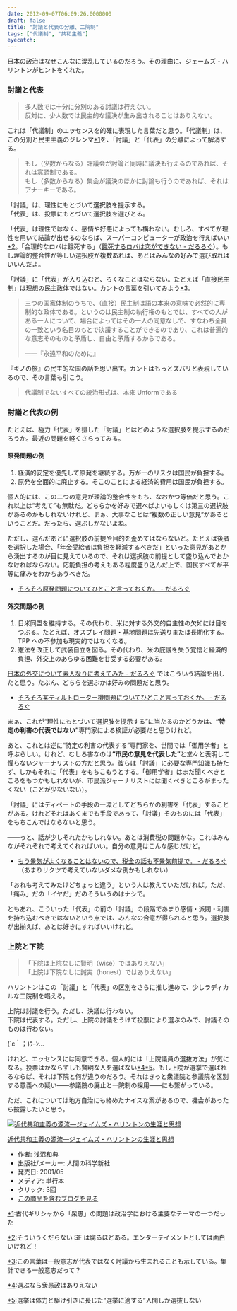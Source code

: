 ```yaml
---
date: 2012-09-07T06:09:26.0000000
draft: false
title: "討議と代表の分離、二院制"
tags: ["代議制", "共和主義"]
eyecatch: 
---
```

<p>日本の政治はなぜこんなに混乱しているのだろう。その理由に、ジェームズ・ハリントンがヒントをくれた。</p>

<div class="section">
<h3>討議と代表</h3>

<blockquote>
<p>多人数では十分に分別のある討議は行えない。<br />
反対に、少人数では民主的な議決が生み出されることはありえない。</p>

</blockquote>
<p>これは「代議制」のエッセンスを的確に表現した言葉だと思う。「代議制」は、この分別と民主主義のジレンマ<a href="#f-cffb4914" name="fn-cffb4914" title="古代ギリシャから「衆愚」の問題は政治学における主要なテーマの一つだった">*1</a>を、「討議」と「代表」の分離によって解消する。</p>

<blockquote>
<p>もし（少数からなる）評議会が討論と同時に議決も行えるのであれば、それは寡頭制である。<br />
もし（多数からなる）集会が議決のほかに討論も行うのであれば、それはアナーキーである。</p>

</blockquote>
<p>「討議」は、理性にもとづいて選択肢を提示する。<br />
「代表」は、投票にもとづいて選択肢を選びとる。</p><p>「代表」は理性ではなく、感情や好悪によっても構わない。むしろ、すべてが理性を用いて結論が出せるのならば、スーパーコンピューターが政治を行えばいい<a href="#f-101502b7" name="fn-101502b7" title="そういうくだらない SF は腐るほどある。エンターテイメントとしては面白いけれど！">*2</a>。「合理的なロバは餓死する」（<a href="https://blog.daruyanagi.jp/entry/2012/05/08/072709">&#x9913;&#x6B7B;&#x3059;&#x308B;&#x30ED;&#x30D0;&#x306F;&#x604B;&#x304C;&#x3067;&#x304D;&#x306A;&#x3044; - &#x3060;&#x308B;&#x308D;&#x3050;</a>）。もし理論的整合性が等しい選択肢が複数あれば、あとはみんなの好みで選び取ればいいんだよ。</p><p>「討議」に「代表」が入り込むと、ろくなことはならない。たとえば「直接民主制」は理想の民主政体ではない。カントの言葉を引いてみよう<a href="#f-01ee840f" name="fn-01ee840f" title="この言葉は一般意志が代表ではなく討議から生まれることも示している。集計できる一般意志だって？">*3</a>。</p>

<blockquote>
<p>三つの国家体制のうちで、（直接）民主制は語の本来の意味で必然的に専制的な政体である。というのは民主制の執行権のもとでは、すべての人がある一人について、場合によってはその一人の同意なしで、すなわち全員の一致という名目のもとで決議することができるのであり、これは普遍的な意志そのものと矛盾し、自由と矛盾するからである。</p><p>――『永遠平和のために』</p>

</blockquote>
<p>『キノの旅』の民主的な国の話を思い出す。カントはもっとズバリと表現しているので、その言葉も引こう。</p>

<blockquote>
<p>代議制でないすべての統治形式は、本来 Unformである</p>

</blockquote>

</div>
<div class="section">
<h3>討議と代表の例</h3>
<p>たとえば、極力「代表」を排した「討議」とはどのような選択肢を提示するのだろうか。最近の問題を軽くさらってみる。</p>

<div class="section">
<h4>原発問題の例</h4>

<ol>
<li>経済的安定を優先して原発を継続する。万が一のリスクは国民が負担する。</li>
<li>原発を全面的に廃止する。そこのことによる経済的費用は国民が負担する。</li>
</ol><p>個人的には、この二つの意見が理論的整合性をもち、なおかつ等価だと思う。これ以上は“考えて”も無駄だ。どちらかを好みで選べばよいもしくは第三の選択肢があるのかもしれないけれど、まぁ、大事なことは“複数の正しい意見”があるということだ。だったら、選ぶしかないよね。</p><p>ただし、選んだあとに選択肢の前提や目的を歪めてはならないと。たとえば後者を選択した場合、「年金受給者は負担を軽減するべきだ」といった意見があとから湧出するのが目に見えているので、それは選択肢の前提として盛り込んでおかなければならない。応能負担の考えもある程度盛り込んだ上で、国民すべてが平等に痛みをわかちあうべきだ。</p>

<ul>
<li><a href="https://blog.daruyanagi.jp/entry/2012/05/07/063811">&#x305D;&#x308D;&#x305D;&#x308D;&#x539F;&#x767A;&#x554F;&#x984C;&#x306B;&#x3064;&#x3044;&#x3066;&#x3072;&#x3068;&#x3053;&#x3068;&#x8A00;&#x3063;&#x3066;&#x304A;&#x304F;&#x304B;&#x3002; - &#x3060;&#x308B;&#x308D;&#x3050;</a></li>
</ul>
</div>
<div class="section">
<h4>外交問題の例</h4>

<ol>
<li>日米同盟を維持する。その代わり、米に対する外交的自主性の欠如には目をつぶる。たとえば、オスプレイ問題・基地問題は先送りまたは長期化する。TPP への不参加も現実的ではなくなる。</li>
<li>憲法を改正して武装自立を図る。その代わり、米の庇護を失う覚悟と経済的負担、外交上のあらゆる困難を甘受する必要がある。</li>
</ol><p><a href="https://blog.daruyanagi.jp/entry/2012/08/26/142843">&#x65E5;&#x672C;&#x306E;&#x5916;&#x4EA4;&#x306B;&#x3064;&#x3044;&#x3066;&#x7D20;&#x4EBA;&#x306A;&#x308A;&#x306B;&#x8003;&#x3048;&#x3066;&#x307F;&#x305F; - &#x3060;&#x308B;&#x308D;&#x3050;</a> ではこういう結論を出したと思う。たぶん、どちらを選ぶかは好みの問題だと思う。</p>

<ul>
<li><a href="https://blog.daruyanagi.jp/entry/2012/07/25/090416">&#x305D;&#x308D;&#x305D;&#x308D;&#x67D0;&#x30C6;&#x30A3;&#x30EB;&#x30C8;&#x30ED;&#x30FC;&#x30BF;&#x30FC;&#x6A5F;&#x554F;&#x984C;&#x306B;&#x3064;&#x3044;&#x3066;&#x3072;&#x3068;&#x3053;&#x3068;&#x8A00;&#x3063;&#x3066;&#x304A;&#x304F;&#x304B;&#x3002; - &#x3060;&#x308B;&#x308D;&#x3050;</a></li>
</ul><p>まぁ、これが“理性にもとづいて選択肢を提示する”に当たるのかどうかは、<b>“特定の利害の代表ではない”</b>専門家による検証が必要だと思うけれど。</p><p>あと、これとは逆に“特定の利害の代表する”専門家を、世間では「御用学者」と呼ぶらしい。けれど、むしろ害なのは<b>“市民の意見を代表した”</b>と堂々と表明して憚らないジャーナリストの方だと思う。彼らは「討議」に必要な専門知識も持たず、しかもそれに「代表」をもちこもうとする。「御用学者」はまだ聞くべきところをもつかもしれないが、市民派ジャーナリストには聞くべきところがまったくない（ことが少ないない）。</p><p>「討議」にはディベートの手段の一環としてどちらかの利害を「代表」することがある。けれどそれはあくまでも手段であって、「討議」そのものには「代表」をもちこんではならないと思う。</p><p>――っと、話が少しそれたかもしれない。あとは消費税の問題かな。これはみんながそれぞれで考えてくれればいい。自分の意見はこんな感じだけど。</p>

<ul>
<li><a href="https://blog.daruyanagi.jp/entry/2012/06/22/084138">&#x3082;&#x3046;&#x666F;&#x6C17;&#x304C;&#x3088;&#x304F;&#x306A;&#x308B;&#x3053;&#x3068;&#x306F;&#x306A;&#x3044;&#x306E;&#x3067;&#x3001;&#x7A0E;&#x91D1;&#x306E;&#x8A71;&#x3082;&#x4E0D;&#x666F;&#x6C17;&#x524D;&#x63D0;&#x3067;&#x3002; - &#x3060;&#x308B;&#x308D;&#x3050;</a> （あまりリクツで考えていないダメな例かもしれない）</li>
</ul><p>「おれも考えてみたけどちょっと違う」という人は教えていただければ。ただ、「痛み」だの「イヤだ」だのそういうのはナシで。</p><p>ともあれ、こういった「代表」の前の「討議」の段階であまり感情・派閥・利害を持ち込むべきではないという点では、みんなの合意が得られると思う。選択肢が出揃えば、あとは好きにすればいいけれど。</p>

</div>
</div>
<div class="section">
<h3>上院と下院</h3>

<blockquote>
<p>「下院は上院なしに賢明（wise）ではありえない」<br />
「上院は下院なしに誠実（honest）ではありえない」</p>

</blockquote>
<p>ハリントンはこの「討議」と「代表」の区別をさらに推し進めて、少しラディカルな二院制を唱える。</p><p>上院は討議を行う。ただし、決議は行わない。<br />
下院は代表する。ただし、上院の討議をうけて投票により選ぶのみで、討議そのものは行わない。</p><p>(´ε｀；)ｳｰﾝ…</p><p>けれど、エッセンスには同意できる。個人的には「上院議員の選抜方法」が気になる。投票はかならずしも賢明な人を選ばない<a href="#f-cf94be4b" name="fn-cf94be4b" title="選ぶなら衆愚政はありえない">*4</a><a href="#f-cd69196a" name="fn-cd69196a" title="選挙は体力と駆け引きに長じた“選挙に適する”人間しか選抜しない">*5</a>。もし上院が選挙で選ばれるならば、それは下院と何が違うのだろう。それはきっと衆議院と参議院を区別する意義への疑い――参議院の廃止と一院制の採用――にも繋がっている。</p><p>ただ、これについては地方自治にも絡めたナイスな案があるので、機会があったら披露したいと思う。</p><p><div class="hatena-asin-detail"><a href="http://www.amazon.co.jp/exec/obidos/ASIN/4822601943/bestylesnet-22/"><img src="https://images-fe.ssl-images-amazon.com/images/I/41RJJHGDJVL._SL160_.jpg" class="hatena-asin-detail-image" alt="近代共和主義の源流―ジェイムズ・ハリントンの生涯と思想" title="近代共和主義の源流―ジェイムズ・ハリントンの生涯と思想"></a><div class="hatena-asin-detail-info"><p class="hatena-asin-detail-title"><a href="http://www.amazon.co.jp/exec/obidos/ASIN/4822601943/bestylesnet-22/">近代共和主義の源流―ジェイムズ・ハリントンの生涯と思想</a></p><ul><li><span class="hatena-asin-detail-label">作者:</span> 浅沼和典</li><li><span class="hatena-asin-detail-label">出版社/メーカー:</span> 人間の科学新社</li><li><span class="hatena-asin-detail-label">発売日:</span> 2001/05</li><li><span class="hatena-asin-detail-label">メディア:</span> 単行本</li><li> <span class="hatena-asin-detail-label">クリック</span>: 3回</li><li><a href="http://d.hatena.ne.jp/asin/4822601943/bestylesnet-22" target="_blank">この商品を含むブログを見る</a></li></ul></div><div class="hatena-asin-detail-foot"></div></div></p>

</div><div class="footnote">
<p class="footnote"><a href="#fn-cffb4914" name="f-cffb4914" class="footnote-number">*1</a><span class="footnote-delimiter">:</span><span class="footnote-text">古代ギリシャから「衆愚」の問題は政治学における主要なテーマの一つだった</span></p>
<p class="footnote"><a href="#fn-101502b7" name="f-101502b7" class="footnote-number">*2</a><span class="footnote-delimiter">:</span><span class="footnote-text">そういうくだらない SF は腐るほどある。エンターテイメントとしては面白いけれど！</span></p>
<p class="footnote"><a href="#fn-01ee840f" name="f-01ee840f" class="footnote-number">*3</a><span class="footnote-delimiter">:</span><span class="footnote-text">この言葉は一般意志が代表ではなく討議から生まれることも示している。集計できる一般意志だって？</span></p>
<p class="footnote"><a href="#fn-cf94be4b" name="f-cf94be4b" class="footnote-number">*4</a><span class="footnote-delimiter">:</span><span class="footnote-text">選ぶなら衆愚政はありえない</span></p>
<p class="footnote"><a href="#fn-cd69196a" name="f-cd69196a" class="footnote-number">*5</a><span class="footnote-delimiter">:</span><span class="footnote-text">選挙は体力と駆け引きに長じた“選挙に適する”人間しか選抜しない</span></p>
</div>